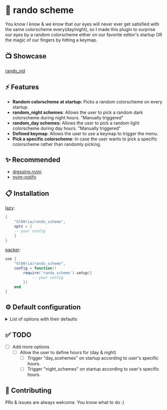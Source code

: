 # 🌈 rando scheme

You know I know & we know that our eyes will never ever get satisfied with the same
colorscheme every(day/night), so I made this plugin to surprise our eyes by a
random colorscheme either on our favorite editor's startup OR the magic of our
fingers by hitting a keymap.

## 📺 Showcase

[rando_vid](https://github.com/Gl00ria/rando_scheme.nvim/assets/random_vid)

## ⚡️ Features

- **Random colorscheme at startup:** Picks a random colorscheme on every startup.
- **random_night schemes**: Allows the user to pick a random dark colorscheme during night hours. "Manually triggered"
- **random_day schemes:** Allows the user to pick a random light colorscheme during day hours. "Manually triggered"
- **Defined keymap**: Allows the user to use a keymap to trigger the menu.
- **Pick a specific colorscheme**: In case the user wants to pick a specific colorscheme rather than randomly picking.

## ✨ Recommended

- [dressing.nvim](https://github.com/stevearc/dressing.nvim)
- [nvim-notify](https://github.com/rcarriga/nvim-notify)

## 📋 Installation

[lazy](https://github.com/folke/lazy.nvim):

```lua
{
    "Gl00ria/rando_scheme",
    opts = {
    -- your config
    }
}
```

[packer](https://github.com/wbthomason/packer.nvim):

```lua
use {
    "Gl00ria/rando_scheme",
    config = function()
        require('rando_scheme').setup({
            -- your config
        })
    end
}
```

## ⚙️ Default configuration

<details>
<summary>List of options with their defaults</summary>

```lua
{
    keymap = "<F2>",
    random_startup = true,
    -- "startup_schemes" table used for startup schemes & in case the user selected 'random_all' from the menu
    startup_schemes = {
        -- default colorschemes on [Neovim](https://github.com/neovim/neovim/tree/master/runtime/colors):
        "desert",
        "elflord",
        "evening",
        "habamax",
        "industry",
        "koehler",
        "lunaperche",
        "morning",
        "murphy",
        "pablo",
        "tetrobox",
        "ron",
    },
    night_schemes = { -- used when choosing "random_night" from the menu
        "blue",
        "darkblue",
        "default",
        "quiet",
    },
    day_schemes = { -- used when choosing  "random_day" from the menu
        "peachpuff",
        "zellner",
        "shine",
        "delek",
    },
}
```

</details>

## ✅ TODO

- [ ] Add more options
  - [ ] Allow the user to define hours for (day & night)
    - [ ] Trigger "day_scehemes" on startup according to user's specific hours.
    - [ ] Trigger "night_schemes" on startup according to user's specific hours.

## 🤝 Contributing

PRs & issues are always welcome. You know what to do :)
